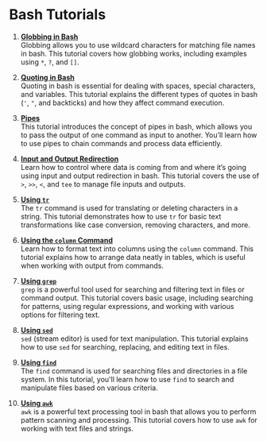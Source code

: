 # Bash Tutorials

1. **[Globbing in Bash](tutorials/globbing.md)**  
   Globbing allows you to use wildcard characters for matching file names in bash. This tutorial covers how globbing works, including examples using `*`, `?`, and `[]`.

2. **[Quoting in Bash](tutorials/quoting.md)**  
   Quoting in bash is essential for dealing with spaces, special characters, and variables. This tutorial explains the different types of quotes in bash (`'`, `"`, and backticks) and how they affect command execution.

3. **[Pipes](tutorials/pipes.md)**  
   This tutorial introduces the concept of pipes in bash, which allows you to pass the output of one command as input to another. You’ll learn how to use pipes to chain commands and process data efficiently.

4. **[Input and Output Redirection](tutorials/redirection.md)**  
   Learn how to control where data is coming from and where it’s going using input and output redirection in bash. This tutorial covers the use of `>`, `>>`, `<`, and `tee` to manage file inputs and outputs.

5. **[Using `tr`](tutorials/tr.md)**  
   The `tr` command is used for translating or deleting characters in a string. This tutorial demonstrates how to use `tr` for basic text transformations like case conversion, removing characters, and more.

6. **[Using the `column` Command](tutorials/column.md)**  
   Learn how to format text into columns using the `column` command. This tutorial explains how to arrange data neatly in tables, which is useful when working with output from commands.

7. **[Using `grep`](tutorials/grep.md)**  
    `grep` is a powerful tool used for searching and filtering text in files or command output. This tutorial covers basic usage, including searching for patterns, using regular expressions, and working with various options for filtering text.

8. **[Using `sed`](tutorials/sed.md)**  
   `sed` (stream editor) is used for text manipulation. This tutorial explains how to use `sed` for searching, replacing, and editing text in files.

9. **[Using `find`](tutorials/find.md)**  
   The `find` command is used for searching files and directories in a file system. In this tutorial, you'll learn how to use `find` to search and manipulate files based on various criteria.

10. **[Using `awk`](tutorials/awk.md)**  
   `awk` is a powerful text processing tool in bash that allows you to perform pattern scanning and processing. This tutorial covers how to use `awk` for working with text files and strings.
